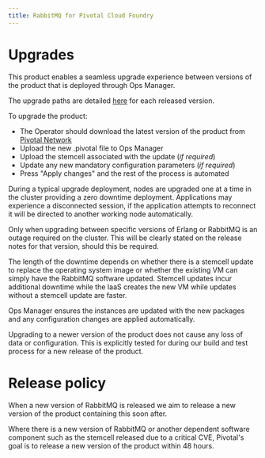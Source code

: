 ```yaml
---
title: RabbitMQ for Pivotal Cloud Foundry
---
```


# Upgrades

This product enables a seamless upgrade experience between versions of the product that is deployed through Ops Manager.

The upgrade paths are detailed [here](http://docs.pivotal.io/rabbitmq-cf/index.html) for each released version.

To upgrade the product:

* The Operator should download the latest version of the product from [Pivotal Network](https://network.pivotal.io/products/pivotal-rabbitmq-service)
* Upload the new .pivotal file to Ops Manager
* Upload the stemcell associated with the update (*if required*)
* Update any new mandatory configuration parameters (*if required*)
* Press "Apply changes" and the rest of the process is automated

During a typical upgrade deployment, nodes are upgraded one at a time in the cluster providing a zero downtime deployment. Applications may experience a disconnected session, if the application attempts to reconnect it will be directed to another working node automatically. 

Only when upgrading between specific versions of Erlang or RabbitMQ is an outage required on the cluster. This will be clearly stated on the release notes for that version, should this be required. 

The length of the downtime depends on whether there is a stemcell update to replace the operating system image or whether the existing VM can simply have the RabbitMQ software updated. Stemcell updates incur additional downtime while the IaaS creates the new VM while updates without a stemcell update are faster. 

Ops Manager ensures the instances are updated with the new packages and any configuration changes are applied automatically.

Upgrading to a newer version of the product does not cause any loss of data or configuration. This is explicitly tested for during our build and test process for a new release of the product.

# Release policy

When a new version of RabbitMQ is released we aim to release a new version of the product containing this soon after.

Where there is a new version of RabbitMQ or another dependent software component such as the stemcell released due to a critical CVE, Pivotal's goal is to release a new version of the product within 48 hours.
